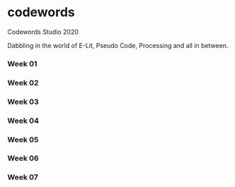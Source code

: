 # codewords
Codewords Studio 2020

Dabbling in the world of E-Lit, Pseudo Code, Processing and all in between. 

### <a ref="week_01">Week 01 </a> 

### <a ref="week_02">Week 02 </a> 

### <a ref="week_03">Week 03 </a> 

### <a ref="week_04">Week 04 </a> 

### <a ref="week_05">Week 05 </a>

### <a ref="week_06">Week 06 </a> 

### <a ref="week_07">Week 07 </a> 
